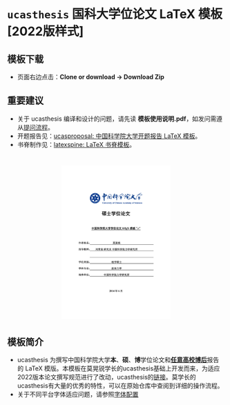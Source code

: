 # `ucasthesis` 国科大学位论文 LaTeX 模板 [2022版样式]

## 模板下载


* 页面右边点击：**Clone or download -> Download Zip**


## 重要建议

* 关于 ucasthesis 编译和设计的问题，请先读 **模板使用说明.pdf**，如发问需遵从[提问流程](https://github.com/mohuangrui/ucasthesis/wiki/%E5%B8%B8%E8%A7%81%E9%97%AE%E9%A2%98)。
* 开题报告见：[ucasproposal: 中国科学院大学开题报告 LaTeX 模板](https://github.com/mohuangrui/ucasproposal)。
* 书脊制作见：[latexspine: LaTeX 书脊模板](https://github.com/mohuangrui/latexspine)。

<h1 align="center">
<img width="50%" src="https://github.com/mohuangrui/mohuangrui/blob/main/gallery/ucasthesis.gif" alt="ucasthesis">
</h1>

## 模板简介
 
* ucasthesis 为撰写中国科学院大学**本**、**硕**、**博**学位论文和[**任意高校博后**](https://github.com/mohuangrui/ucasthesis/wiki/%E5%B8%B8%E8%A7%81%E9%97%AE%E9%A2%98#%E5%A6%82%E4%BD%95%E5%A1%AB%E5%86%99%E5%8D%9A%E5%A3%AB%E5%90%8E%E7%9A%84-frontinfotex-)报告的 LaTeX 模版。本模板在莫晃锐学长的ucasthesis基础上开发而来，为适应2022版本论文撰写规范进行了改动，ucasthesis的[链接](https://github.com/mohuangrui/ucasthesis)。莫学长的ucasthesis有大量的优秀的特性，可以在原始仓库中查阅到详细的操作流程。
* 关于不同平台字体适应问题，请参照[字体配置](https://github.com/mohuangrui/ucasthesis/wiki/字体配置#linuxoverleaf-系统的字体配置)